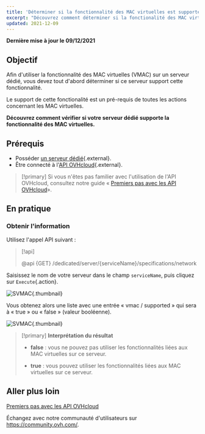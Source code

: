```yaml
---
title: 'Déterminer si la fonctionnalité des MAC virtuelles est supportée sur un serveur dédié'
excerpt: "Découvrez comment déterminer si la fonctionalité des MAC virtuelles est supportée sur un serveur dédié via l'API OVHcloud"
updated: 2021-12-09
---
```


**Dernière mise à jour le 09/12/2021**

## Objectif

Afin d'utiliser la fonctionnalité des MAC virtuelles (VMAC) sur un serveur dédié, vous devez tout d'abord déterminer si ce serveur support cette fonctionnalité.

Le support de cette fonctionalité est un pré-requis de toutes les actions concernant les MAC virtuelles.

**Découvrez comment vérifier si votre serveur dédié supporte la fonctionnalité des MAC virtuelles.**

## Prérequis

* Posséder [un serveur dédié](https://www.ovh.com/fr/serveurs_dedies/){.external}.
* Être connecté à l'[API OVHcloud](https://api.ovh.com/){.external}.

> [!primary]
> Si vous n'êtes pas familier avec l'utilisation de l'API OVHcloud, consultez notre guide « [Premiers pas avec les API OVHcloud](/pages/account/api/first-steps)».

## En pratique

### Obtenir l'information

Utilisez l'appel API suivant :

> [!api]
>
> @api {GET} /dedicated/server/{serviceName}/specifications/network
>

Saisissez le nom de votre serveur dans le champ `serviceName`, puis cliquez sur `Execute`{.action}.

![SVMAC](images/support_virtual_mac_02.png){.thumbnail}

Vous obtenez alors une liste avec une entrée « vmac / supported » qui sera à « true » ou « false » (valeur booléenne).

![SVMAC](images/support_virtual_mac_04.png){.thumbnail}

> [!primary]
> **Interprétation du résultat**
>
> - **false** : vous ne pouvez pas utiliser les fonctionnalités liées aux MAC virtuelles sur ce serveur.
>
> - **true** : vous pouvez utiliser les fonctionnalités liées aux MAC virtuelles sur ce serveur.
>

## Aller plus loin

[Premiers pas avec les API OVHcloud](/pages/account/api/first-steps)

Échangez avec notre communauté d'utilisateurs sur <https://community.ovh.com/>.